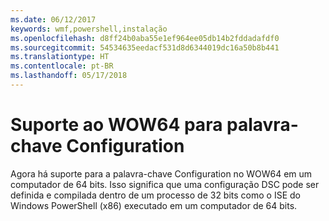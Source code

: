 ```yaml
---
ms.date: 06/12/2017
keywords: wmf,powershell,instalação
ms.openlocfilehash: d8ff24b0aba55e1ef964ee05db14b2fddadafdf0
ms.sourcegitcommit: 54534635eedacf531d8d6344019dc16a50b8b441
ms.translationtype: HT
ms.contentlocale: pt-BR
ms.lasthandoff: 05/17/2018
---
```

# <a name="wow64-support-for-configuration-keyword"></a>Suporte ao WOW64 para palavra-chave Configuration

Agora há suporte para a palavra-chave Configuration no WOW64 em um computador de 64 bits. Isso significa que uma configuração DSC pode ser definida e compilada dentro de um processo de 32 bits como o ISE do Windows PowerShell (x86) executado em um computador de 64 bits.
